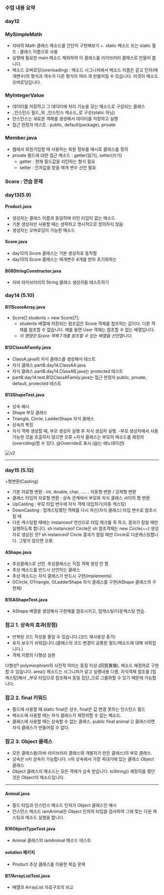 ### 수업 내용 요약

### day12

### MySimpleMath
+ 자바의 Math 클래스 메소드를 간단히 구현해보기
   ㄴ   static 메소드 또는 static 필드 : 클래스 이름으로 사용
+ 실행에 필요한 main 메소드 제외하여 이 클래스를 라이브러리 클래스로 만들어 봅니다.
+ 메소드 오버로딩(overloading) : 메소드 시그니처에서 메소드 이름은 같고 인자(매개변수)의 형식과 개수가 다른 형식이 여러 개 만들어질 수 있습니다. 이것이 메소드 오버로딩입니다.

### MyIntegerValue
+ 데이터를 저장하고 그 데이터에 처리 기능을 갖는 메소드로 구성되는 클래스
+ _인스턴스 필드_와 _인스턴스 메소드_로 구성(static 아님)
+ 인스턴스는 새로운 객체를 생성해서 데이터를 저장하고 실행
+ 접근 한정자 테스트 : public, default(package), private

### Member.java
+ 웹에서 회원가입할 때 사용하는 회원 정보를 예시로 클래스를 정의
+ private 필드에 대한 접근 메소드 : getter(읽기), setter(쓰기)
     + getter : 현재 필드값을 리턴하는 형식 필요
     + setter : 인자값을 받을 매개 변수 선언 필요
     
### Score : 연습 문제

### day13(5.9)

#### Product.java
+ 생성자는 클래스 이름과 동일하며 리턴 타입이 없는 메소드
+ 기본 생성자만 사용할 때는 생략하고 명시적으로 정의하지 않음
+ 생성자는 오버로딩이 가능한 메소드

#### Score.java
+ day12의 Score 클래스는 기본 생성자로 동작함
+ day13의 Score 클래스는 매개변수 4개를 받아 초기화하는

#### B08StringConstructor.java
+ 자바 라이브러리의 String 클래스 생성자들 테스트하기

### day14 (5.10)

#### B11ScoreArray.java
+ Score[] students = new Score[7];
  + students 배열에 저장되는 참조값은 Score 객체를 참조하는 값이다. 다른 객체를 참조할 수 없습니다. 예를 들면 User 객체는 참조할 수 없는 배열입니다.
  + *이 명령은 Score 객체 7개를 참조할 수 있는 배열을 선언합니다.*
  
#### B12ClassAFamily.java
+ ClassA.java의 자식 클래스를 생성해서 테스트
 + 자식 클래스 partB.day14.ClassAA.java
 + 자식 클래스 partB.day14.ClassAB.java는 protected 테스트
 + partB.day14.test.B12ClassAFamily.java는 접근 한정자 public, private, default, protected 테스트
 
#### B13ShapeTest.java
+ 상속 예시
 + Shape 부모 클래스
 + Triangle, Circle, LadderShape 자식 클래스
+ 상속의 특징
 + 자식 객체 생성할 때, 부모 생성자 실행 후 자식 생성자 실행. -부모 생성자에서 사용 가능한 것을 호출하지 않으면 오류
 +자식 클래스는 부모의 메소드를 재정의(overriding)할 수 있다. @Override로 표시.(@는 애노테이션)
 
![v2](./src/partB/day14/상속v2.png)

<hr/>

### day15 (5.12)

+형변환(Casting)
 + 기본 자료형 변환 : int, double, char, ..... . 자동형 변환 / 강제형 변환
 + 클래스 타입의 자료형 변환 : 상속 관계에서 부모와 자식 클래스 사이의 형 변환
 + UpCasting : 부모 타입 변수에 자식 객체 대입하기(자동 캐스팅)
 + DownCasting : 업캐스팅했던 객체를 다시 자신(자식 클래스) 타입 변수로 참조시킬 때
 + 다운 캐스팅할 때에는 instanceof 연산으로 타입 체크를 꼭 하고, 결과가 참일 때만 실행하도록 합니다. sh instanceof Circle은 sh 참조객체는 new Circle(~~) 생성자로 생성된 것? sh instanceof Circle 결과가 참일 때만 Circle로 다운캐스팅합니다. 그렇지 않으면 오류.
 
#### AShape.java
+ 추상클래스로 선언. 추상클래스는 직접 객체 생성 안 함.
+ 추상 메소드를 반드시 선언하는 클래스
+ 추상 메소드는 자식 클래스가 반드시 구현(implements)
+ OCircle, OTriangle, OLadderShape 자식 클래스를 구현(AShape 클래스의 구현체)
 
#### B15AShapeTest.java
+ AShape 배열을 생성해서 구현체를 참조시키고, 업캐스팅/다운캐스팅 연습.

### 참고 1. 상속의 효과(장점)
+ 반복된 코드 작성을 줄일 수 있습니다.(코드 재사용성 증가)
+ 유지 보수가 쉬워집니다.(클래스의 코드 변경이 공통된 필드/메소드에 대해 쉬워집니다.)
+ 객체 지향의 다형성 실현


 다형성? polymorphism의 사전적 의미는 동질 이상.(同質異像).
 메소드 재정의로 구현할 수 있습니다. area() 메소드는 시그니처가 같고 실행내용 다름. 자식객체 참조를 [업캐스팅]해서 _부모 타입으로 참조해서 동일 집단_으로 그룹화할 수 있기 때문에 가능합니다.
 
### 참고 2. final 키워드
+ 필드에 사용할 때 static final은 상수, final은 값 변경 못하는 인스턴스 필드
+ 메소드에 사용할 때는 자식 클래스가 재정의할 수 없는 메소드.
+ 클래스에 사용할 때는 상속할 수 없는 클래스.
 public final animal {} 클래스라면 자식 클래스가 만들어질 수 없다.
 
### 참고 3. Object 클래스
+ 모든 클래스들(자바 라이브러리 클래스와 개발자가 만든 클래스)의 부모 클래스.
+ 상속은 n차 상속이 가능합니다. n차 상속에서 가장 꼭대기에 있는 클래스 Object 클래스
+ Object 클래스의 메소드는 모든 객체가 상속 받습니다.
 toString() 재정의를 했던 것은 Object의 메소드입니다.
 
 <hr/>
 
#### Animal.java
+ 필드 타입과 인스턴스 메소드 인자가 Object 클래스인 예시
+ 인스턴스 메소드 iamAnimal은 Object 인자의 타입을 검사하여 그에 맞는 다운 캐스팅과 메소드 실행을 합니다.

#### B16ObjectTypeTest.java
+ Animal 클래스의 iamAnimal 메소드 테스트

#### solution 패키지
+ Product 추상 클래스를 이용한 복습 문제

#### B17ArrayListTest.java
+ 배열과 ArrayList 자료구조의 비교 
